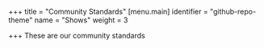 +++
title = "Community Standards"
[menu.main]
identifier = "github-repo-theme"
name = "Shows"
weight = 3

+++
These are our community standards